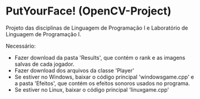 # PutYourFace! (OpenCV-Project)
Projeto das disciplinas de Linguagem de Programação I e Laboratório de Linguagem de Programação I.

Necessário:
- Fazer download da pasta 'Results', que contém o rank e as imagens salvas de cada jogador.
- Fazer download dos arquivos da classe 'Player'
- Se estiver no Windows, baixar o código principal 'windowsgame.cpp' e a pasta 'Efeitos', que contém os efeitos sonoros usados no programa.
- Se estiver no Linux, baixar o código principal 'linuxgame.cpp'
